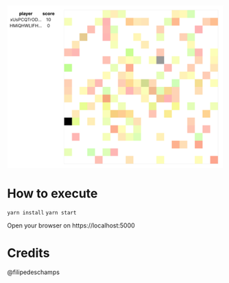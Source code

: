 ![preview](./preview.png)

# How to execute

`yarn install`
`yarn start`

Open your browser on https://localhost:5000

# Credits
@filipedeschamps